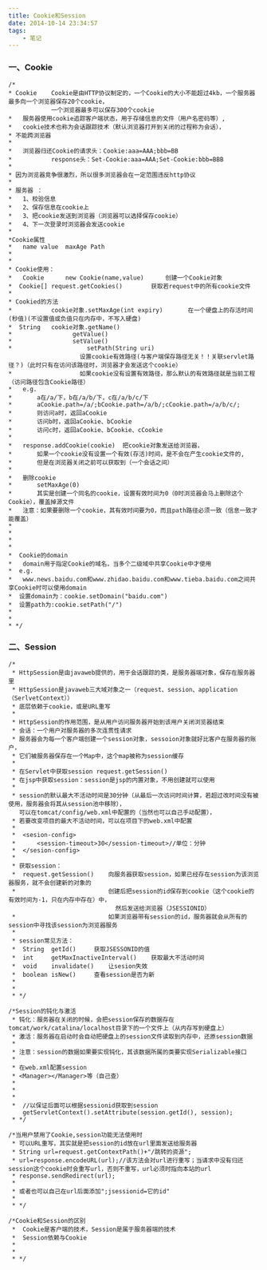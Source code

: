```yaml
---
title: Cookie和Session
date: 2014-10-14 23:34:57
tags: 
	- 笔记
---
```

### 一、Cookie

	/*
	* Cookie	Cookie是由HTTP协议制定的，一个Cookie的大小不能超过4kb，一个服务器最多向一个浏览器保存20个cookie，
				一个浏览器最多可以保存300个cookie
	* 	服务器使用cookie追踪客户端状态，用于存储信息的文件（用户名密码等）,
	* 	cookie技术也称为会话跟踪技术（默认浏览器打开到关闭的过程称为会话），
	* 不能跨浏览器
	* 
	*	浏览器归还Cookie的请求头：Cookie:aaa=AAA;bbb=BB
	*			response头：Set-Cookie:aaa=AAA;Set-Cookie:bbb=BBB
	* 
	* 因为浏览器竞争很激烈，所以很多浏览器会在一定范围违反http协议
	* 
	* 服务器 ：
	* 	1、校验信息
	* 	2、保存信息在cookie上
	* 	3、把cookie发送到浏览器（浏览器可以选择保存cookie）
	* 	4、下一次登录时浏览器会发送cookie
	* 
	*Cookie属性
	*	name value	maxAge Path
	*
	*
	* Cookie使用：
	* 	Cookie		new Cookie(name,value)		创建一个Cookie对象
	*  Cookie[]	request.getCookies()		获取若request中的所有cookie文件		
	* 
	* Cookied的方法
	* 			cookie对象.setMaxAge(int expiry)		 在一个硬盘上的存活时间(秒值)(不设置值或负值只在内存中，不写入硬盘)
	*  String	cookie对象.getName()		
	*  				  getValue()
	*  				  setValue()			
	*					  setPath(String uri)	
						设置cookie有效路径(与客户端保存路径无关！！关联servlet路径？)（此时只有在访问该路径时，浏览器才会发送这个cookie）
	*					如果cookie没有设置有效路径，那么默认的有效路径就是当前工程（访问路径包含Cookie路径）
	*	e.g.
	*		a在/a/下，b在/a/b/下，c在/a/b/c/下
	*		aCookie.path=/a/;bCookie.path=/a/b/;cCookie.path=/a/b/c/;
	*		则访问a时，返回aCookie
	*		访问b时，返回aCookie、bCookie
	*		访问c时，返回aCookie、bCookie、cCookie
	*	
	* 	response.addCookie(cookie)  把cookie对象发送给浏览器，
	* 		如果一个cookie没有设置一个有效(存活)时间，是不会在产生cookie文件的,
	* 		但是在浏览器关闭之前可以获取到（一个会话之间）
	* 
	* 	删除cookie
	* 		setMaxAge(0)
	* 		其实是创建一个同名的cookie，设置有效时间为0（0时浏览器会马上删除这个Cookie），覆盖掉源文件
	* 	注意：如果要删除一个cookie，其有效时间要为0，而且path路径必须一致（信息一致才能覆盖） 
	*  
	*  
	*  
	*  
	*  Cookie的domain
	*  	domain用于指定Cookie的域名，当多个二级域中共享Cookie中才使用
	*  e.g.
	*  	www.news.baidu.com和www.zhidao.baidu.com和www.tieba.baidu.com之间共享Cookie时可以使用domain
	*  设置domain为：cookie.setDomain("baidu.com")
	*  设置path为:cookie.setPath("/")
	*  
	*  
	* */

### 二、Session

	/*
	 * HttpSession是由javaweb提供的，用于会话跟踪的类，是服务器端对象，保存在服务器里
	 * HttpSession是javaweb三大域对象之一（request、session、application（SerlvetContext））
	 * 底层依赖于cookie，或是URL重写 
	 * 
	 * HttpSession的作用范围，是从用户访问服务器开始到该用户关闭浏览器结束
	 * 会话：一个用户对服务器的多次连贯性请求
	 * 服务器会为每一个客户端创建一个session对象，sessoion对象就好比客户在服务器的账户，
	 * 它们被服务器保存在一个Map中，这个map被称为session缓存
	 * 
	 * 在Servlet中获取session request.getSession()
	 * 在jsp中获取session：session是jsp的内置对象，不用创建就可以使用
	 * 
	 * session的默认最大不活动时间是30分钟（从最后一次访问时间计算，若超过改时间没有被使用，服务器会将其从session池中移除），
	   可以在tomcat/config/web.xml中配置的（当然也可以自己手动配置），
	 * 若要改变项目的最大不活动时间，可以在项目下的web.xml中配置
	 * 
	 * 	<sesion-config>
	 * 		<session-timeout>30</session-timeout>//单位：分钟
	 * 	</sesion-config>
	 * 
	 * 获取session：
	 * 	request.getSession()	向服务器获取session，如果已经存在session为该浏览器服务，就不会创建新的对象的
	 * 							创建后把session的id保存到cookie（这个cookie的有效时间为-1，只在内存中存在）中，
	 							  然后发送给浏览器（JSESSIONID）
	 * 							如果浏览器带有session的id，服务器就会从所有的session中寻找该session为浏览器服务
	 * 		
	 * session常见方法：
	 * 	String	getId()  	获取JSESSONID的值
	 *	int 	getMaxInactiveInterval()	获取最大不活动时间 
	 * 	void	invalidate()	让sesion失效
	 * 	boolean	isNew()		查看session是否为新
	 * 
	 * 
	 * */

	/*Session的钝化与激活
	 * 钝化：服务器在关闭的时候，会把session保存的数据存在tomcat/work/catalina/localhost目录下的一个文件上（从内存写到硬盘上）
	 * 激活：服务器在启动时会自动把硬盘上的session文件读取到内存中，还原session数据
	 * 
	 * 注意：session的数据如果要实现钝化，其该数据所属的类要实现Serializable接口
	 * 
	 * 在web.xml配置session
	 * <Manager></Manager>等（自己查）
	 * 
	 * 
	 * 
	 *  //以保证后面可以根据sessionid获取到session  
	    getServletContext().setAttribute(session.getId(), session);
	 * */

	/*当用户禁用了Cookie,session功能无法使用时
	 * 可以URL重写，其实就是把session的id放在url里面发送给服务器
	 * String url=request.getContextPath()+"/跳转的资源";
	 * url=response.encodeURL(url);//该方法会对url进行重写；当请求中没有归还session这个cookie时会重写url，否则不重写，url必须时指向本站的url
	 * response.sendRedirect(url);
	 * 
	 * 或者也可以自己在url后面添加";jsessionid=它的id"
	 * 
	 * */
	
	/*Cookie和Session的区别
	 * 	Cookie是客户端的技术，Session是属于服务器端的技术
	 *	Session依赖与Cookie
	 * 	
	 * 
	 * */	